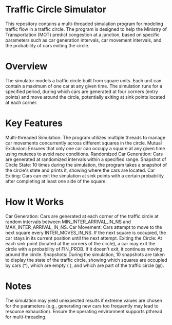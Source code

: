 # Traffic Circle Simulator
This repository contains a multi-threaded simulation program for modeling traffic flow in a traffic circle. The program is designed to help the Ministry of Transportation (MOT) predict congestion at a junction, based on specific parameters such as car generation intervals, car movement intervals, and the probability of cars exiting the circle.

# Overview
The simulator models a traffic circle built from square units. Each unit can contain a maximum of one car at any given time. The simulation runs for a specified period, during which cars are generated at four corners (entry points) and move around the circle, potentially exiting at sink points located at each corner.

# Key Features
Multi-threaded Simulation: The program utilizes multiple threads to manage car movements concurrently across different squares in the circle.
Mutual Exclusion: Ensures that only one car can occupy a square at any given time using mutexes to avoid race conditions.
Randomized Car Generation: Cars are generated at randomized intervals within a specified range.
Snapshot of Circle State: 10 times during the simulation, the program takes a snapshot of the circle's state and prints it, showing where the cars are located.
Car Exiting: Cars can exit the simulation at sink points with a certain probability after completing at least one side of the square.

# How It Works
Car Generation: Cars are generated at each corner of the traffic circle at random intervals between MIN_INTER_ARRIVAL_IN_NS and MAX_INTER_ARRIVAL_IN_NS.
Car Movement: Cars attempt to move to the next square every INTER_MOVES_IN_NS. If the next square is occupied, the car stays in its current position until the next attempt.
Exiting the Circle: At each sink point (located at the corners of the circle), a car may exit the circle with a probability of FIN_PROB. If it doesn't exit, it continues moving around the circle.
Snapshots: During the simulation, 10 snapshots are taken to display the state of the traffic circle, showing which squares are occupied by cars (*), which are empty ( ), and which are part of the traffic circle (@).

# Notes
The simulation may yield unexpected results if extreme values are chosen for the parameters (e.g., generating new cars too frequently may lead to resource exhaustion).
Ensure the operating environment supports pthread for multi-threading.
